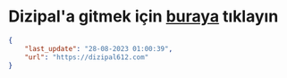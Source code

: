 # Dizipal'a gitmek için [buraya](https://dizipal612.com) tıklayın
    
```json
{
    "last_update": "28-08-2023 01:00:39",
    "url": "https://dizipal612.com"
}
```